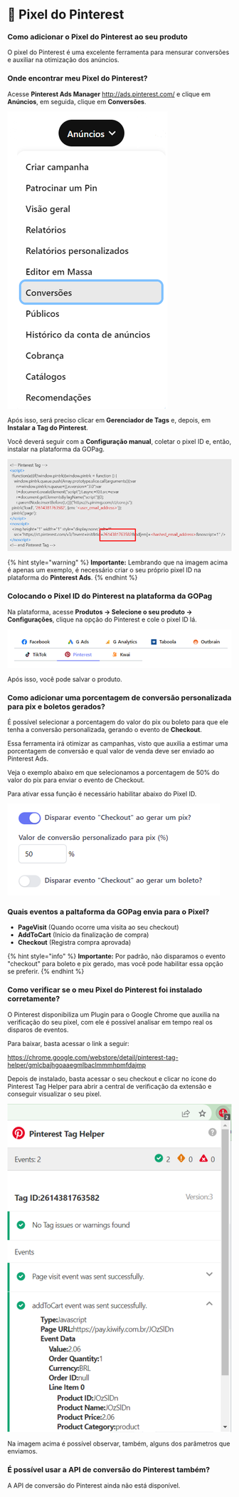 # 🔴 Pixel do Pinterest

### Como adicionar o Pixel do Pinterest ao seu produto

O pixel do Pinterest é uma excelente ferramenta para mensurar conversões e auxiliar na otimização dos anúncios.

### Onde encontrar meu Pixel do Pinterest?

Acesse **Pinterest Ads Manager** http://ads.pinterest.com/ e clique em **Anúncios**, em seguida, clique em **Conversões**.

![](/assets/ads/56_pinterest_pixel.png)

Após isso, será preciso clicar em **Gerenciador de Tags** e, depois, em **Instalar a Tag do Pinterest**.

Você deverá seguir com a **Configuração manual**, coletar o pixel ID e, então, instalar na plataforma da GOPag.

![](/assets/ads/57_pinterest_pixel_config.png)

{% hint style="warning" %}
**Importante:** Lembrando que na imagem acima é apenas um exemplo, é necessário criar o seu próprio pixel ID na plataforma do **Pinterest Ads**.
{% endhint %}

### Colocando o Pixel ID do Pinterest na plataforma da GOPag

Na plataforma, acesse **Produtos -> Selecione o seu produto -> Configurações**, clique na opção do Pinterest e cole o pixel ID lá.

![](/assets/ads/58_pinterest_pixel_colar.png)

Após isso, você pode salvar o produto.

### Como adicionar uma porcentagem de conversão personalizada para pix e boletos gerados?

É possível selecionar a porcentagem do valor do pix ou boleto para que ele tenha a conversão personalizada, gerando o evento de **Checkout**.

Essa ferramenta irá otimizar as campanhas, visto que auxilia a estimar uma porcentagem de conversão e qual valor de venda deve ser enviado ao Pinterest Ads.

Veja o exemplo abaixo em que selecionamos a porcentagem de 50% do valor do pix para enviar o evento de Checkout.

Para ativar essa função é necessário habilitar abaixo do Pixel ID.

![](/assets/ads/59_pinterest_pixel_checkout.png)

### Quais eventos a paltaforma da GOPag envia para o Pixel?

- **PageVisit** (Quando ocorre uma visita ao seu checkout)
- **AddToCart** (Início da finalização de compra)
- **Checkout** (Registra compra aprovada)

{% hint style="info" %}
**Importante:** Por padrão, não disparamos o evento "checkout" para boleto e pix gerado, mas você pode habilitar essa opção se preferir.
{% endhint %}

### Como verificar se o meu Pixel do Pinterest foi instalado corretamente?

O Pinterest disponibiliza um Plugin para o Google Chrome que auxilia na verificação do seu pixel, com ele é possível analisar em tempo real os disparos de eventos.

Para baixar, basta acessar o link a seguir:

https://chrome.google.com/webstore/detail/pinterest-tag-helper/gmlcbajhgoaaegmlbaclmmmhpmfdajmp

Depois de instalado, basta acessar o seu checkout e clicar no ícone do Pinterest Tag Helper para abrir a central de verificação da extensão e conseguir visualizar o seu pixel.

![](/assets/ads/60_pinterest_pixel_tag_helper.png)

Na imagem acima é possível observar, também, alguns dos parâmetros que enviamos.

### É possível usar a API de conversão do Pinterest também?

A API de conversão do Pinterest ainda não está disponível.

<br>
<br>
